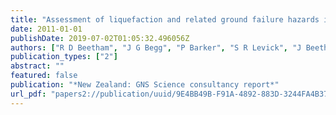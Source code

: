 ```yaml
---
title: "Assessment of liquefaction and related ground failure hazards in Palmerston North, New Zealand"
date: 2011-01-01
publishDate: 2019-07-02T01:05:32.496056Z
authors: ["R D Beetham", "J G Begg", "P Barker", "S R Levick", "J Beetham"]
publication_types: ["2"]
abstract: ""
featured: false
publication: "*New Zealand: GNS Science consultancy report*"
url_pdf: "papers2://publication/uuid/9E4BB49B-F91A-4892-883D-3244FA4B37C4"
---
```


